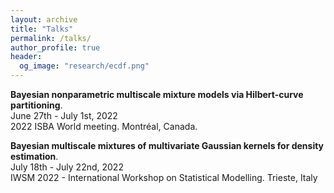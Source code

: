 ```yaml
---
layout: archive
title: "Talks"
permalink: /talks/
author_profile: true
header:
  og_image: "research/ecdf.png"
---
```


**Bayesian nonparametric multiscale mixture models via Hilbert-curve partitioning**.\
June 27th - July 1st, 2022\
2022 ISBA World meeting. Montréal, Canada.

**Bayesian multiscale mixtures of multivariate Gaussian kernels for density estimation**.\
July 18th - July 22nd, 2022\
IWSM 2022 - International Workshop on Statistical Modelling. Trieste, Italy
